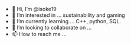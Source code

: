- 👋 Hi, I’m @isoke19
- 👀 I’m interested in ... sustainability and gaming
- 🌱 I’m currently learning ... C++, python, SQL.
- 💞️ I’m looking to collaborate on ...
- 📫 How to reach me ...

<!---
isoke19/isoke19 is a ✨ special ✨ repository because its `README.md` (this file) appears on your GitHub profile.
You can click the Preview link to take a look at your changes.
--->
